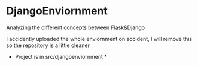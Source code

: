 # DjangoEnviornment
 Analyzing the different concepts between Flask&Django

 I accidently uploaded the whole enviornment on accident, I will remove this so the repository is a little cleaner

* Project is in src/djangoenviornment *

